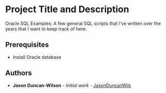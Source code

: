 # Project Title and Description

Oracle SQL Examples: A few general SQL scripts that I've written over the years that I want to keep track of here.

## Prerequisites

* Install Oracle database

## Authors

* **Jason Duncan-Wilson** - *Initial work* - [JasonDuncanWils](https://github.com/JasonDuncanWils)